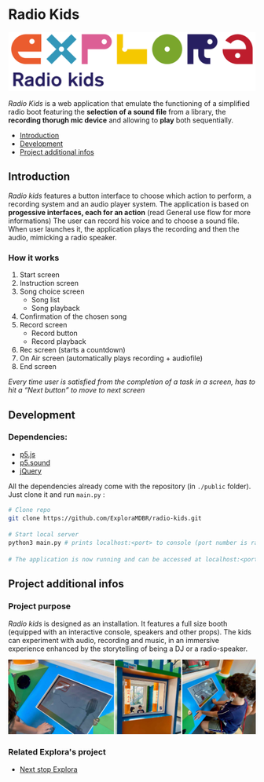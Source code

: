 # Radio Kids

![cover](images/logo.png)

*Radio Kids* is a web application that emulate the functioning of a simplified radio boot featuring the **selection of a sound file** from a library, the **recording thorugh mic device** and allowing to **play** both sequentially.

- [Introduction](#introduction)
- [Development](#development)
- [Project additional infos](#infos)

## <a name="introduction"></a>Introduction

*Radio kids* features a button interface to choose which action to perform, a recording system and an audio player system.
The application is based on **progessive interfaces, each for an action** (read General use flow for more informations)
The user can record his voice and to choose a sound file.
When user launches it, the application plays the recording and then the audio, mimicking a radio speaker.

### How it works

1. Start screen
2. Instruction screen
3. Song choice screen
   - Song list
   - Song playback
4. Confirmation of the chosen song
5. Record screen
   - Record button
   - Record playback
6. Rec screen (starts a countdown)
7. On Air screen (automatically plays recording + audiofile)
8. End screen

*Every time user is satisfied from the completion of a task in a screen, has to hit a “Next button” to move to next screen*

## <a name="development"></a>Development

### Dependencies:
- [p5.js](https://github.com/processing/p5.js)
- [p5.sound](https://github.com/processing/p5.js-sound)
- [jQuery](https://github.com/jquery/jquery) 
  
All the dependencies already come with the repository (in `./public` folder). Just clone it and run `main.py` :

```bash
# Clone repo
git clone https://github.com/ExploraMDBR/radio-kids.git

# Start local server
python3 main.py # prints localhost:<port> to console (port number is randomly generated each launch)

# The application is now running and can be accessed at localhost:<port>
```
## <a name="infos"></a>Project additional infos

### Project purpose

*Radio kids* is designed as an installation. It features a full size booth (equipped with an interactive console, speakers and other props).
The kids can experiment with audio, recording and music, in an immersive experience enhanced by the storytelling of being a DJ or a radio-speaker.

![Project image](images/example.png)

### Related Explora's project

- [Next stop Explora]()
